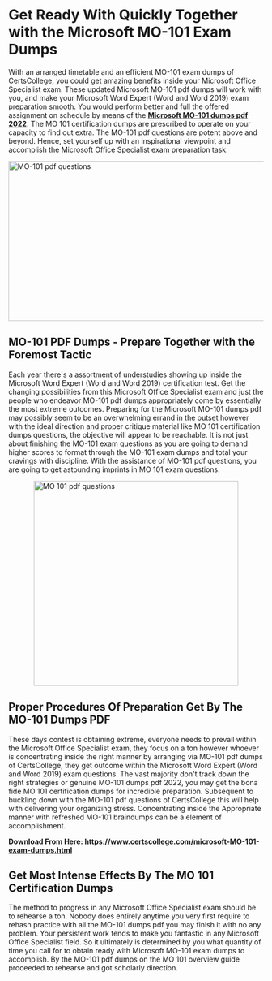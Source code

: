 <h1><strong>Get Ready With Quickly Together with the Microsoft MO-101 Exam Dumps&nbsp;</strong></h1>
<p><span style="font-weight: 400;">With an arranged timetable and an efficient  MO-101 exam dumps of CertsCollege, you could get amazing benefits inside your Microsoft Office Specialist exam. These updated Microsoft MO-101 pdf dumps will work with you, and make your Microsoft Word Expert (Word and Word 2019) exam preparation smooth. You would perform better and full the offered assignment on schedule by means of the <strong><a href="https://www.certscollege.com/microsoft-MO-101-exam-dumps.html">Microsoft MO-101 dumps pdf 2022</a></strong>. The MO 101 certification dumps are prescribed to operate on your capacity to find out extra. The  MO-101 pdf questions are potent above and beyond. Hence, set yourself up with an inspirational viewpoint and accomplish the Microsoft Office Specialist exam preparation task.&nbsp;</span></p>
<p><span style="font-weight: 400;"><img style="display: block; margin-left: auto; margin-right: auto;" src="https://i.ibb.co/CPDK3ps/Yellow-and-Blue-Initiative-Blog-Banner.png" alt="MO-101 pdf questions" width="559" height="315" /></span></p>
<h2><strong>MO-101 PDF Dumps - Prepare Together with the Foremost Tactic</strong></h2>
<p><span style="font-weight: 400;">Each year there's a assortment of understudies showing up inside the Microsoft Word Expert (Word and Word 2019) certification test. Get the changing possibilities from this Microsoft Office Specialist exam and just the people who endeavor MO-101 pdf dumps appropriately come by essentially the most extreme outcomes. Preparing for the Microsoft MO-101 dumps pdf may possibly seem to be an overwhelming errand in the outset however with the ideal direction and proper critique material like MO 101 certification dumps questions, the objective will appear to be reachable. It is not just about finishing the MO-101 exam questions as you are going to demand higher scores to format through the MO-101 exam dumps and total your cravings with discipline. With the assistance of MO-101 pdf questions, you are going to get astounding imprints in MO 101 exam questions.</span></p>
<p><span style="font-weight: 400;"><a href="https://tinyurl.com/y8fdkzmx"><img style="display: block; margin-left: auto; margin-right: auto;" src="https://i.ibb.co/9tMrhdY/Teacher-Appreciation-Invitation.png" alt="MO 101 pdf questions " width="404" height="404" /></a></span></p>
<h2><strong>Proper Procedures Of Preparation Get By The MO-101 Dumps PDF</strong></h2>
<p><span style="font-weight: 400;">These days contest is obtaining extreme, everyone needs to prevail within the Microsoft Office Specialist exam, they focus on a ton however whoever is concentrating inside the right manner by arranging via MO-101 pdf dumps of CertsCollege, they get outcome within the Microsoft Word Expert (Word and Word 2019) exam questions. The vast majority don't track down the right strategies or genuine MO-101 dumps pdf 2022, you may get the bona fide MO 101 certification dumps for incredible preparation. Subsequent to buckling down with the  MO-101 pdf questions of CertsCollege this will help with delivering your organizing stress. Concentrating inside the Appropriate manner with refreshed MO-101 braindumps can be a element of accomplishment.</span></p>
<p><span style="font-weight: 400;"><strong>Download From Here: <a href="https://www.certscollege.com/microsoft-MO-101-exam-dumps.html">https://www.certscollege.com/microsoft-MO-101-exam-dumps.html</a></strong></span></p>
<h2><strong>Get Most Intense Effects By The MO 101 Certification Dumps</strong></h2>
<p><span style="font-weight: 400;">The method to progress in any Microsoft Office Specialist exam should be to rehearse a ton. Nobody does entirely anytime you very first require to rehash practice with all the MO-101 dumps pdf you may finish it with no any problem. Your persistent work tends to make you fantastic in any Microsoft Office Specialist field. So it ultimately is determined by you what quantity of time you call for to obtain ready with Microsoft MO-101 exam dumps to accomplish. By the MO-101 pdf dumps on the MO 101 overview guide proceeded to rehearse and got scholarly direction.</span></p>

